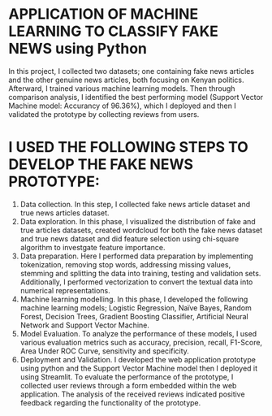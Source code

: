 # APPLICATION OF MACHINE LEARNING TO CLASSIFY FAKE NEWS using Python
In this project, I collected two datasets; one containing fake news articles and the other genuine news articles, both focusing on Kenyan politics.
Afterward, I trained various machine learning models. Then through comparison analysis, I identified the best performing model (Support Vector Machine model: Accurancy of 96.36%), which I deployed and then I validated the prototype by collecting reviews from users.
# I USED THE FOLLOWING STEPS TO DEVELOP THE FAKE NEWS PROTOTYPE:
1. Data collection.
In this step, I collected fake news article dataset and true news articles dataset.
2. Data exploration.
In this phase, I visualized the distribution of fake and true articles datasets, created wordcloud for both the fake news dataset and true news dataset and did feature selection using chi-square algorithm to investgate feature importance.
3.  Data preparation.
Here I performed data preparation by implementing tokenization, removing stop words, addressing missing values, stemming and splitting the data into training, testing and validation sets. Additionally, I performed vectorization to convert the textual data into numerical representations.
4.  Machine learning modelling.
In this phase, I developed the following machine learning models; Logistic Regression, Naïve Bayes, Random Forest, Decision Trees, Gradient Boosting Classifier, Artificial Neural Network and Support Vector Machine.
5. Model Evaluation.
To analyze the performance of these models, I used various evaluation metrics such as accuracy, precision, recall, F1-Score, Area Under ROC Curve, sensitivity and specificity.
6. Deployment and Validation.
I developed the web application prototype using python and the Support Vector Machine model then I deployed it using Streamlit. To evaluate the performance of the prototype, I collected user reviews through a form embedded within the web application. The analysis of the received reviews indicated positive feedback regarding the functionality of the prototype.

